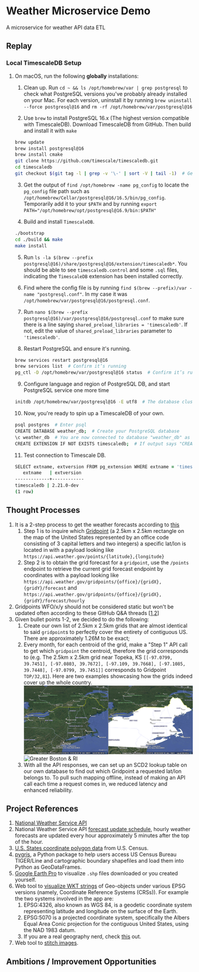 # Weather Microservice Demo
A microservice for weather API data ETL

## Replay
### Local TimescaleDB Setup
1. On macOS, run the following **globally** installations:
   1. Clean up. Run `cd ~ && ls /opt/homebrew/var | grep postgresql` to check what PostgreSQL versions you've probably already installed on your Mac. For each version, uninstall it by running `brew uninstall --force postgresql@16` and `rm -rf /opt/homebrew/var/postgresql@16`
   
   2. Use `brew` to install PostgreSQL 16.x (The highest version compatible with TimescaleDB). Download TimescaleDB from GitHub. Then build and install it with `make`
   ```zsh
   brew update
   brew install postgresql@16
   brew install cmake
   git clone https://github.com/timescale/timescaledb.git
   cd timescaledb
   git checkout $(git tag -l | grep -v '\-' | sort -V | tail -1)  # Get the latest stable release
   ```

   3. Get the output of `find /opt/homebrew -name pg_config` to locate the `pg_config` file path such as `/opt/homebrew/Cellar/postgresql@16/16.5/bin/pg_config`. Temporarily add it to your `$PATH` and by running `export PATH="/opt/homebrew/opt/postgresql@16.9/bin:$PATH"`
   
   4. Build and install `TimescaleDB`.
   ```zsh
   ./bootstrap
   cd ./build && make
   make install
   ```

   5. Run `ls -la $(brew --prefix postgresql@16)/share/postgresql@16/extension/timescaledb*`. You should be able to see `timescaledb.control` and some `.sql` files, indicating the `TimescaleDB` extension has been installed correctly.
   
   6. Find where the config file is by running `find $(brew --prefix)/var -name "postgresql.conf"`. In my case it was `/opt/homebrew/var/postgresql@16/postgresql.conf`.

   7. Run `nano $(brew --prefix postgresql@16)/var/postgresql@16/postgresql.conf` to make sure there is a line saying `shared_preload_libraries = 'timescaledb'`. If not, edit the value of `shared_preload_libraries` parameter to `'timescaledb'`.

   8. Restart PostgreSQL and ensure it's running.
   ```zsh
   brew services restart postgresql@16
   brew services list  # Confirm it’s running
   pg_ctl -D /opt/homebrew/var/postgresql@16 status  # Confirm it’s running again, with PID this time
   ```

   9. Configure language and region of PostgreSQL DB, and start PostgreSQL service one more time
   ```zsh
   initdb /opt/homebrew/var/postgresql@16 -E utf8  # The database cluster will be initialized with locale "en_US.UTF-8". The default text search configuration will be set to "english".
   ```

   10. Now, you're ready to spin up a TimescaleDB of your own.
   ```zsh
   psql postgres  # Enter psql
   CREATE DATABASE weather_db;  # Create your PostgreSQL database
   \c weather_db  # You are now connected to database "weather_db" as user "qijunfang".
   CREATE EXTENSION IF NOT EXISTS timescaledb;  # If output says "CREATE EXTENSION", it's a success!
   ```

   11. Test connection to Timescale DB.
   ```zsh
   SELECT extname, extversion FROM pg_extension WHERE extname = 'timescaledb';
      extname   | extversion
   -------------+------------
   timescaledb | 2.21.0-dev
   (1 row)
   ```


## Thought Processes
1. It is a 2-step process to get the weather forecasts according to [this](https://www.weather.gov/documentation/services-web-api)
   1. Step 1 is to inquire which [Gridpoint](https://weather-gov.github.io/api/gridpoints) (a 2.5km x 2.5km rectangle on the map of the United States represented by an office code consisting of 3 capital letters and two integers) a specific lat/lon is located in with a payload looking like `https://api.weather.gov/points/{latitude},{longitude}`
   2. Step 2 is to obtain the grid forecast for a `gridpoint`, use the `/points` endpoint to retrieve the current grid forecast endpoint by coordinates with a payload looking like `https://api.weather.gov/gridpoints/{office}/{gridX},{gridY}/forecast` and `https://api.weather.gov/gridpoints/{office}/{gridX},{gridY}/forecast/hourly`
2. Gridpoints WFO/x/y should not be considered static but won't be updated often according to these GitHub Q&A threads [[1](https://github.com/weather-gov/api/discussions/621),[2](https://github.com/weather-gov/api/discussions/746)]
3. Given bullet points 1-2, we decided to do the following:
   1. Create our own list of 2.5km x 2.5km grids that are almost identical to said `gridpoint`s to perfectly cover the entirety of contiguous US. There are approximately 1.26M to be exact; 
   2. Every month, for each centroid of the grid, make a "Step 1" API call to get which `gridpoint` the centroid, therefore the grid corresponds to (e.g. The 2.5km x 2.5km grid near Topeka, KS `[[-97.0799, 39.7451], [-97.0803, 39.7672], [-97.109, 39.7668], [-97.1085, 39.7448], [-97.0799, 39.7451]]` corresponds to Gridpoint `TOP/32,81`). Here are two examples showcasing how the grids indeed cover up the whole country.
![New England](screenshots/Grid_Coverage_New_England_BW.png)
![Greater Boston & RI](screenshots/Grid_Coverage_Greater_Boston_RI_BW.png)
   3. With all the API responses, we can set up an SCD2 lookup table on our own database to find out which Gridpoint a requested lat/lon belongs to. To pull such mapping offline, instead of making an API call each time a request comes in, we reduced latency and enhanced reliability.

## Project References
1. [National Weather Service API](https://www.weather.gov/documentation/services-web-api)
2. National Weather Service API [forecast update schedule](https://www.weather.gov/gid/nwr_general), hourly weather forecasts are updated every hour approximately 5 minutes after the top of the hour.
3. [U.S. States coordinate polygon data](https://www.census.gov/cgi-bin/geo/shapefiles/index.php?year=2024&layergroup=States+%28and+equivalent%29) from U.S. Census.
4. [pygris](https://walker-data.com/pygris/), a Python package to help users access US Census Bureau TIGER/Line and cartographic boundary shapefiles and load them into Python as GeoDataFrames.
5. [Google Earth Pro](https://www.google.com/earth/outreach/learn/importing-geographic-information-systems-gis-data-in-google-earth/) to visualize `.shp` files downloaded or you created yourself.
6. Web tool to [visualize WKT strings](https://wktmap.com/) of Geo-objects under various EPSG versions (namely, Coordinate Reference Systems (CRSs)). For example the two systems involved in the app are:
   1. EPSG:4326, also known as WGS 84, is a geodetic coordinate system representing latitude and longitude on the surface of the Earth.
   2. EPSG:5070 is a projected coordinate system, specifically the Albers Equal Area Conic projection for the contiguous United States, using the NAD 1983 datum.
   3. If you are a real geography nerd, check [this](https://gis.stackexchange.com/questions/378716/understanding-epsg-in-wkt) out.
7. Web tool to [stitch images](https://pinetools.com/merge-images).

## Ambitions / Improvement Opportunities